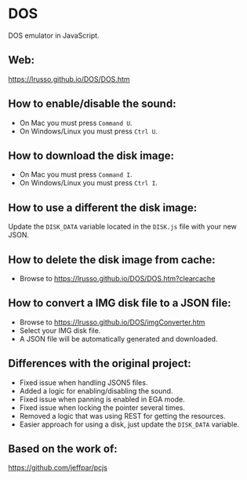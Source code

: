 # DOS

DOS emulator in JavaScript.

## Web:

https://lrusso.github.io/DOS/DOS.htm

## How to enable/disable the sound:

- On Mac you must press ```Command U```.
- On Windows/Linux you must press ```Ctrl U```.
 
## How to download the disk image:

- On Mac you must press ```Command I```.
- On Windows/Linux you must press ```Ctrl I```.

## How to use a different the disk image:

Update the ```DISK_DATA``` variable located in the ```DISK.js``` file with your new JSON.

## How to delete the disk image from cache:

- Browse to https://lrusso.github.io/DOS/DOS.htm?clearcache

## How to convert a IMG disk file to a JSON file:

- Browse to https://lrusso.github.io/DOS/imgConverter.htm
- Select your IMG disk file.
- A JSON file will be automatically generated and downloaded.

## Differences with the original project:

- Fixed issue when handling JSON5 files.
- Added a logic for enabling/disabling the sound.
- Fixed issue when panning is enabled in EGA mode.
- Fixed issue when locking the pointer several times.
- Removed a logic that was using REST for getting the resources.
- Easier approach for using a disk, just update the ```DISK_DATA``` variable.

## Based on the work of:

https://github.com/jeffpar/pcjs
